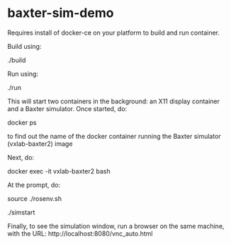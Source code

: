 # baxter-sim-demo

Requires install of docker-ce on your platform to build and run container.

Build using:

./build

Run using:

./run

This will start two containers in the background: an X11 display container and a Baxter simulator. Once started, do:

docker ps

to find out the name of the docker container running the Baxter simulator (vxlab-baxter2) image

Next, do:

docker exec -it vxlab-baxter2 bash

At the prompt, do:

source ./rosenv.sh

./simstart

Finally, to see the simulation window, run a browser on the same machine, with the URL: http://localhost:8080/vnc_auto.html

